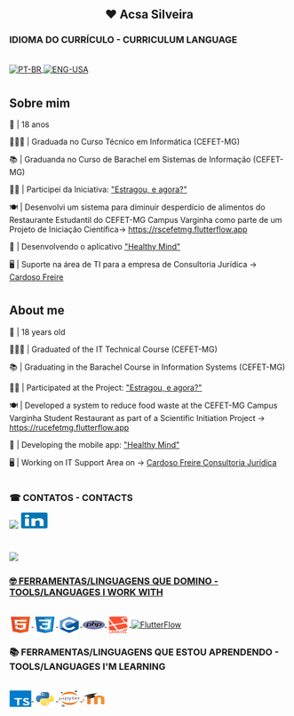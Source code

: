 <div align="center">
  <h2> ❤ Acsa Silveira </h2>
</div>

<h3>IDIOMA DO CURRÍCULO - CURRICULUM LANGUAGE </h3>
<div style="display: inline_block"><br>
  <a href="https://github.com/acsasilveira/acsasilveira/blob/main/README.md#-sobre-mim-" style = "decoration: none">
  <img align="center" alt="PT-BR" height="30" width="40" src="https://upload.wikimedia.org/wikipedia/commons/thumb/0/05/Flag_of_Brazil.svg/1000px-Flag_of_Brazil.svg.png" />
  </a>
  <a href="https://github.com/acsasilveira/acsasilveira/blob/main/README.md#-about-me-" style = "decoration: none">
  <img align="center" alt="ENG-USA" height="30" width="40" src="https://img.freepik.com/vetores-gratis/fundo-de-bandeira-americana-grunge-design-plano_23-2149403293.jpg" />
  </a>

</div>

# 

<h2> Sobre mim </h2>

🧁 |  18 anos

👩🏻‍🎓 | Graduada no Curso Técnico em Informática (CEFET-MG)

📚 | Graduanda no Curso de Barachel em Sistemas de Informação (CEFET-MG)

👩‍💻 | Participei da Iniciativa: <a href="https://github.com/EstragouEAgora">"Estragou, e agora?"</a>

🍽️ | Desenvolvi um sistema para diminuir desperdício de alimentos do Restaurante Estudantil do CEFET-MG Campus Varginha como parte de um Projeto de Iniciação Científica-> <a href= "https://rscefetmg.flutterflow.app/">https://rscefetmg.flutterflow.app</a>

📱 | Desenvolvendo o aplicativo <a href="https://github.com/stars/acsasilveira/lists/mobile">"Healthy Mind"</a>

🖥 | Suporte na área de TI para a empresa de Consultoria Jurídica -> <a href="https://cardosofreire.adv.br/"> Cardoso Freire </a>

#
<h2> About me </h2>

🧁 |  18 years old

👩🏻‍🎓 | Graduated of the IT Technical Course (CEFET-MG)

📚 | Graduating in the Barachel Course in Information Systems (CEFET-MG)

👩‍💻 | Participated at the Project: <a href="https://github.com/EstragouEAgora">"Estragou, e agora?"</a>

🍽️ | Developed a system to reduce food waste at the CEFET-MG Campus Varginha Student Restaurant as part of a Scientific Initiation Project -> <a href= "https://rucefetmg.flutterflow.app/">https://rucefetmg.flutterflow.app</a>

📱 | Developing the mobile app: <a href="https://github.com/stars/acsasilveira/lists/mobile">"Healthy Mind"</a>

🖥 | Working on IT Support Area on -> <a href="https://cardosofreire.adv.br/"> Cardoso Freire Consultoria Jurídica </a>

# 

<div align="left">
  <h3> ☎ CONTATOS - CONTACTS</h3>
</div>

<a href = "mailto:contato@vacsa.silveiras@gmail.com"><img loading="lazy" src="https://img.shields.io/badge/Gmail-D14836?style=for-the-badge&logo=gmail&logoColor=white" target="_blank"></a>
<a href = "https://www.linkedin.com/in/acsa-silveira-b89b852a3/">
<img loading="lazy" height="30" width="50" src="https://github.com/devicons/devicon/blob/1119b9f84c0290e0f0b38982099a2bd027a48bf1/icons/linkedin/linkedin-original.svg" >
</a>



#

<div align="left">
  <a href="https://github.com/acsasilveira">
  <img height="160em" src="https://github-readme-stats.vercel.app/api/top-langs/?username=acsasilveira&layout=compact&langs_count=7&theme=rose"/>
</div>

<div align="left">
  <h3>🤓 FERRAMENTAS/LINGUAGENS QUE DOMINO  - TOOLS/LANGUAGES I WORK WITH</h3>
</div>
<div style="display: inline_block"><br>
  <img align="center" alt="HTML" height="30" width="40" src="https://github.com/devicons/devicon/blob/1119b9f84c0290e0f0b38982099a2bd027a48bf1/icons/html5/html5-original.svg" />
  <img align="center" alt="CSS" height="30" width="40" src="https://github.com/devicons/devicon/blob/1119b9f84c0290e0f0b38982099a2bd027a48bf1/icons/css3/css3-original.svg" />
  <img align="center" alt="C" height="30" width="40" src="https://github.com/devicons/devicon/blob/1119b9f84c0290e0f0b38982099a2bd027a48bf1/icons/c/c-original.svg" />
  <img align="center" alt="PHP" height="30" width="40" src="https://github.com/devicons/devicon/blob/1119b9f84c0290e0f0b38982099a2bd027a48bf1/icons/php/php-original.svg" />
  <a href="https://laravel.com/">
  <img align="center" alt="Laravel" height="30" width="40" src="https://github.com/devicons/devicon/blob/1119b9f84c0290e0f0b38982099a2bd027a48bf1/icons/laravel/laravel-plain-wordmark.svg" />
  </a>
  <a href="https://www.flutterflow.io/">
  <img align="center" alt="FlutterFlow" height="30" width="40" src="https://styles.redditmedia.com/t5_402prw/styles/communityIcon_jvx6bz9e3zha1.png" />
  </a>
</div>
  


<div align="left">
  <h3>📚 FERRAMENTAS/LINGUAGENS QUE ESTOU APRENDENDO  - TOOLS/LANGUAGES I'M LEARNING</h3>
</div>
  <div style="display: inline_block"><br>
    <a href="https://www.typescriptlang.org/" style = "decoration: none">
  <img align="center" alt="TypeScript" height="30" width="40" src="https://github.com/devicons/devicon/blob/1119b9f84c0290e0f0b38982099a2bd027a48bf1/icons/typescript/typescript-original.svg" />
    </a>
    <a href="https://python.org">
      <img align="center" alt="Python" height="30" width="40" src="https://github.com/devicons/devicon/blob/1119b9f84c0290e0f0b38982099a2bd027a48bf1/icons/python/python-original.svg" />
    </a>
    <a href="https://jupyter.org">
      <img align="center" alt="Jupyter" height="30" width="40" src="https://github.com/devicons/devicon/blob/1119b9f84c0290e0f0b38982099a2bd027a48bf1/icons/jupyter/jupyter-original-wordmark.svg" />
    </a>
    <a href="https://moodle.org">
      <img align="center" alt="Moodle" height="30" width="40" src="https://github.com/devicons/devicon/blob/1119b9f84c0290e0f0b38982099a2bd027a48bf1/icons/moodle/moodle-original.svg" />
    </a>
</div>
